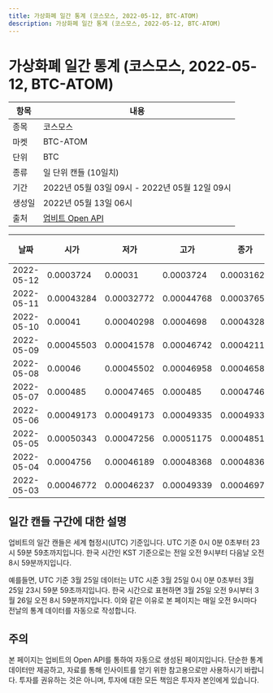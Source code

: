 ```yaml
---
title: 가상화폐 일간 통계 (코스모스, 2022-05-12, BTC-ATOM)
description: 가상화폐 일간 통계 (코스모스, 2022-05-12, BTC-ATOM)
---
```



가상화폐 일간 통계 (코스모스, 2022-05-12, BTC-ATOM)
===

|항목|내용|
|--|--|
|종목|코스모스|
|마켓|BTC-ATOM|
|단위|BTC|
|종류|일 단위 캔들 (10일치)|
|기간|2022년 05월 03일 09시 - 2022년 05월 12일 09시|
|생성일|2022년 05월 13일 06시|
|출처|[업비트 Open API](https://docs.upbit.com)|


|날짜|시가|저가|고가|종가|비고|
|--|--|--|--|--|--|
|2022-05-12|0.0003724|0.00031|0.0003724|0.0003162|    |
|2022-05-11|0.00043284|0.00032772|0.00044768|0.00037658|    |
|2022-05-10|0.00041|0.00040298|0.0004698|0.00043284|    |
|2022-05-09|0.00045503|0.00041578|0.00046742|0.00042113|    |
|2022-05-08|0.00046|0.00045502|0.00046958|0.00046589|    |
|2022-05-07|0.000485|0.00047465|0.000485|0.00047465|    |
|2022-05-06|0.00049173|0.00049173|0.00049335|0.00049335|    |
|2022-05-05|0.00050343|0.00047256|0.00051175|0.00048517|    |
|2022-05-04|0.0004756|0.00046189|0.00048368|0.00048368|    |
|2022-05-03|0.00046772|0.00046237|0.00049339|0.00046975|    |


일간 캔들 구간에 대한 설명
---


업비트의 일간 캔들은 세계 협정시(UTC) 기준입니다. 
UTC 기준 0시 0분 0초부터 23시 59분 59초까지입니다. 
한국 시간인 KST 기준으로는 전일 오전 9시부터 다음날 오전 8시 59분까지입니다. 


예를들면, UTC 기준 3월 25일 데이터는 UTC 시준 3월 25일 0시 0분 0초부터 3월 25일 23시 59분 59초까지입니다. 
한국 시간으로 표현하면 3월 25일 오전 9시부터 3월 26일 오전 8시 59분까지입니다. 
이와 같은 이유로 본 페이지는 매일 오전 9시마다 전날의 통계 데이터를 자동으로 작성합니다. 


주의
---


본 페이지는 업비트의 Open API를 통하여 자동으로 생성된 페이지입니다. 
단순한 통계 데이터만 제공하고, 자료를 통해 인사이트를 얻기 위한 참고용으로만 사용하시기 바랍니다. 
투자를 권유하는 것은 아니며, 투자에 대한 모든 책임은 투자자 본인에게 있습니다. 

